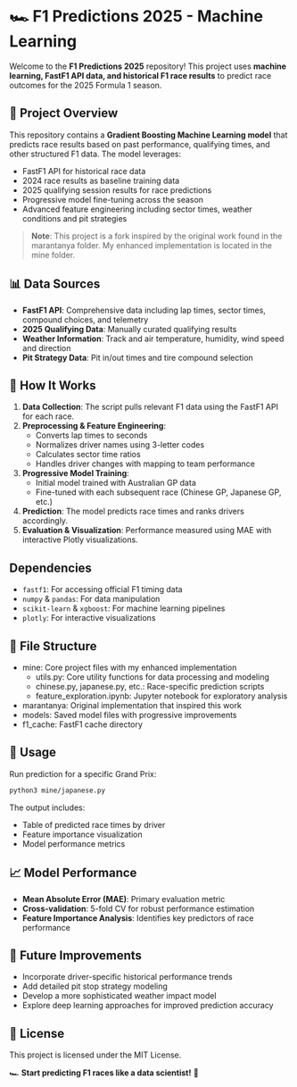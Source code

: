 # 🏎️ F1 Predictions 2025 - Machine Learning

Welcome to the **F1 Predictions 2025** repository! This project uses **machine learning, FastF1 API data, and historical F1 race results** to predict race outcomes for the 2025 Formula 1 season.

## 🚀 Project Overview
This repository contains a **Gradient Boosting Machine Learning model** that predicts race results based on past performance, qualifying times, and other structured F1 data. The model leverages:
- FastF1 API for historical race data
- 2024 race results as baseline training data
- 2025 qualifying session results for race predictions
- Progressive model fine-tuning across the season
- Advanced feature engineering including sector times, weather conditions and pit strategies

> **Note**: This project is a fork inspired by the original work found in the marantanya folder. My enhanced implementation is located in the mine folder.

## 📊 Data Sources
- **FastF1 API**: Comprehensive data including lap times, sector times, compound choices, and telemetry
- **2025 Qualifying Data**: Manually curated qualifying results
- **Weather Information**: Track and air temperature, humidity, wind speed and direction
- **Pit Strategy Data**: Pit in/out times and tire compound selection

## 🏁 How It Works
1. **Data Collection**: The script pulls relevant F1 data using the FastF1 API for each race.
2. **Preprocessing & Feature Engineering**: 
   - Converts lap times to seconds
   - Normalizes driver names using 3-letter codes
   - Calculates sector time ratios
   - Handles driver changes with mapping to team performance
3. **Progressive Model Training**: 
   - Initial model trained with Australian GP data
   - Fine-tuned with each subsequent race (Chinese GP, Japanese GP, etc.)
4. **Prediction**: The model predicts race times and ranks drivers accordingly.
5. **Evaluation & Visualization**: Performance measured using MAE with interactive Plotly visualizations.

## Dependencies
- `fastf1`: For accessing official F1 timing data
- `numpy` & `pandas`: For data manipulation
- `scikit-learn` & `xgboost`: For machine learning pipelines
- `plotly`: For interactive visualizations

## 📁 File Structure
- mine: Core project files with my enhanced implementation
  - utils.py: Core utility functions for data processing and modeling
  - chinese.py, japanese.py, etc.: Race-specific prediction scripts
  - feature_exploration.ipynb: Jupyter notebook for exploratory analysis
- marantanya: Original implementation that inspired this work
- models: Saved model files with progressive improvements
- f1_cache: FastF1 cache directory

## 🔧 Usage
Run prediction for a specific Grand Prix:
```bash
python3 mine/japanese.py
```

The output includes:
- Table of predicted race times by driver
- Feature importance visualization
- Model performance metrics

## 📈 Model Performance
- **Mean Absolute Error (MAE)**: Primary evaluation metric
- **Cross-validation**: 5-fold CV for robust performance estimation
- **Feature Importance Analysis**: Identifies key predictors of race performance

## 📌 Future Improvements
- Incorporate driver-specific historical performance trends
- Add detailed pit stop strategy modeling
- Develop a more sophisticated weather impact model
- Explore deep learning approaches for improved prediction accuracy

## 📜 License
This project is licensed under the MIT License.

🏎️ **Start predicting F1 races like a data scientist!** 🚀